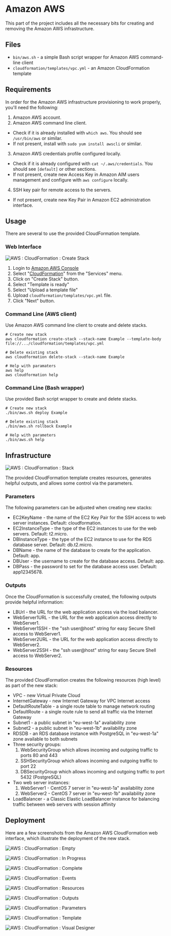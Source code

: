 Amazon AWS
==========

This part of the project includes all the necessary bits for
creating and removing the Amazon AWS infrastructure.

## Files

* `bin/aws.sh` - a simple Bash script wrapper for Amazon AWS command-line client
* `cloudformation/templates/vpc.yml` - an Amazon CloudFormation template

## Requirements

In order for the Amazon AWS infrastructure provisioning to work properly, you'll
need the following:

1. Amazon AWS account.
2. Amazon AWS command line client.
  * Check if it is already installed with `which aws`.  You should see `/usr/bin/aws` or similar.
  * If not present, install with `sudo yum install awscli` or similar.
3. Amazon AWS credentials profile configured locally.
  * Check if it is already configured with `cat ~/.aws/credentials`.  You should see `[default]` or other sections.
  * If not present, create new Access Key in Amazon AIM users management and configure with `aws configure` locally.
4. SSH key pair for remote access to the servers.
  * If not present, create new Key Pair in Amazon EC2 administration interface.

## Usage

There are several to use the provided CloudFormation template.

### Web Interface

![AWS : CloudFormation : Create Stack](docs/01-aws-cloudformation-create-stack.png)

1. Login to [Amazon AWS Console](https://console.aws.amazon.com/console/home)
2. Select "[CloudFormation](https://eu-west-1.console.aws.amazon.com/cloudformation/home)" from the "Services" menu.
3. Click on "Create Stack" button.
4. Select "Template is ready"
5. Select "Upload a template file" 
6. Upload `cloudformation/templates/vpc.yml` file.
7. Click "Next" button.

### Command Line (AWS client)

Use Amazon AWS command line client to create and delete stacks.

```
# Create new stack
aws cloudformation create-stack --stack-name Example --template-body file://.../cloudformation/templates/vpc.yml

# Delete existing stack
aws cloudformation delete-stack --stack-name Example

# Help with paramaters
aws help
aws cloudformation help
```

### Command Line (Bash wrapper)

Use provided Bash script wrapper to create and delete stacks.

```
# Create new stack
./bin/aws.sh deploy Example

# Delete existing stack
./bin/aws.sh rollback Example

# Help with parameters
./bin/aws.sh help
```

## Infrastructure

![AWS : CloudFormation : Stack](docs/stack.png)

The provided CloudFormation template creates resources, generates helpful outputs, and 
allows some control via the parameters.

### Parameters

The following parameters can be adjusted when creating new stacks:

* EC2KeyName - the name of the EC2 Key Pair for the SSH access to web server instances. Default: cloudformation.
* EC2InstanceType - the type of the EC2 instances to use for the web servers.  Default: t2.micro.
* DBInstanceType - the type of the EC2 instance to use for the RDS database server.  Default: db.t2.micro.
* DBName - the name of the database to create for the application.  Default: app.
* DBUser - the username to create for the database access.  Default: app.
* DBPass - the password to set for the database access user.  Default: app12345678.

### Outputs

Once the CloudFormation is successfully created, the following outputs provide helpful information:

* LBUrl - the URL for the web application access via the load balancer.
* WebServer1URL - the URL for the web application access directly to WebServer1.
* WebServer1SSH - the "ssh user@host" string for easy Secure Shell access to WebServer1.
* WebServer2URL - the URL for the web application access directly to WebServer2.
* WebServer2SSH - the "ssh user@host" string for easy Secure Shell access to WebServer2.

### Resources

The provided CloudFormation creates the following resources (high level) as part of the new stack:

* VPC - new Virtual Private Cloud
* InternetGateway - new Internet Gateway for VPC Internet access
* DefaultRouteTable - a single route table to manage network routing
* DefaultRoute - a single route rule to send all traffic via the Internet Gateway
* Subnet1 - a public subnet in "eu-west-1a" availability zone
* Subnet2 - a public subnet in "eu-west-1b" availability zone
* RDSDB - an RDS database instance with PostgreSQL in "eu-west-1a" zone available to both subnets
* Three security groups:
  1. WebSecurityGroup which allows incoming and outgoing traffic to ports 80 and 443
  2. SSHSecurityGroup which allows incoming and outgoing traffic to port 22
  3. DBSecurityGroup which allows incoming and outgoing traffic to port 5432 (PostgreSQL)
* Two web server instances:
  1. WebServer1 - CentOS 7 server in "eu-west-1a" availability zone
  2. WebServer2 - CentOS 7 server in "eu-west-1b" availability zone
* LoadBalancer - a Classic Elastic LoadBalancer instance for balancing traffic between web servers with session affinity

## Deployment

Here are a few screenshots from the Amazon AWS CloudFormation web interface, which illustrate
the deployment of the new stack.

![AWS : CloudFormation : Empty](docs/02-aws-cloudformation-empty.png)

![AWS : CloudFormation : In Progress](docs/03-aws-cloudformation-in-progress.png)

![AWS : CloudFormation : Complete](docs/04-aws-cloudformation-complete.png)

![AWS : CloudFormation : Events](docs/05-aws-cloudformation-events.png)

![AWS : CloudFormation : Resources](docs/06-aws-cloudformation-resources.png)

![AWS : CloudFormation : Outputs](docs/07-aws-cloudformation-outputs.png)

![AWS : CloudFormation : Parameters](docs/08-aws-cloudformation-parameters.png)

![AWS : CloudFormation : Template](docs/09-aws-cloudformation-template.png)

![AWS : CloudFormation : Visual Designer](docs/10-aws-cloudformation-designer.png)


